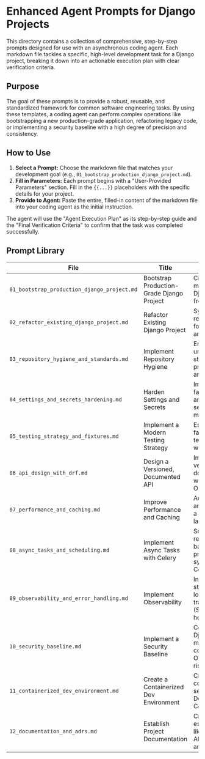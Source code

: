 # Enhanced Agent Prompts for Django Projects

This directory contains a collection of comprehensive, step-by-step prompts designed for use with an asynchronous coding agent. Each markdown file tackles a specific, high-level development task for a Django project, breaking it down into an actionable execution plan with clear verification criteria.

## Purpose

The goal of these prompts is to provide a robust, reusable, and standardized framework for common software engineering tasks. By using these templates, a coding agent can perform complex operations like bootstrapping a new production-grade application, refactoring legacy code, or implementing a security baseline with a high degree of precision and consistency.

## How to Use

1.  **Select a Prompt:** Choose the markdown file that matches your development goal (e.g., `01_bootstrap_production_django_project.md`).
2.  **Fill in Parameters:** Each prompt begins with a "User-Provided Parameters" section. Fill in the `{{...}}` placeholders with the specific details for your project.
3.  **Provide to Agent:** Paste the entire, filled-in content of the markdown file into your coding agent as the initial instruction.

The agent will use the "Agent Execution Plan" as its step-by-step guide and the "Final Verification Criteria" to confirm that the task was completed successfully.

## Prompt Library

| File | Title | Description |
| --- | --- | --- |
| `01_bootstrap_production_django_project.md` | Bootstrap Production-Grade Django Project | Creates a new, maintainable Django project from scratch. |
| `02_refactor_existing_django_project.md` | Refactor Existing Django Project | Systematically refactors a repo for modularity and scalability. |
| `03_repository_hygiene_and_standards.md` | Implement Repository Hygiene | Enforces uniform repo standards like pre-commit, CI, and templates. |
| `04_settings_and_secrets_hardening.md` | Harden Settings and Secrets | Implements 12-factor settings and secure secret management. |
| `05_testing_strategy_and_fixtures.md` | Implement a Modern Testing Strategy | Establishes a fast and reliable testing suite with pytest. |
| `06_api_design_with_drf.md` | Design a Versioned, Documented API | Implements a versioned, documented API with DRF and OpenAPI. |
| `07_performance_and_caching.md` | Improve Performance and Caching | Audits for N+1s and implements a Redis caching layer. |
| `08_async_tasks_and_scheduling.md` | Implement Async Tasks with Celery | Sets up a reliable background processing system with Celery. |
| `09_observability_and_error_handling.md` | Implement Observability | Integrates structured logging, error tracking (Sentry), and health checks. |
| `10_security_baseline.md` | Implement a Security Baseline | Configures Django to mitigate common OWASP Top 10 risks. |
| `11_containerized_dev_environment.md` | Create a Containerized Dev Environment | Creates a one-command local setup with Docker Compose. |
| `12_documentation_and_adrs.md` | Establish Project Documentation | Creates essential docs like README, ARCHITECTURE, and ADRs. |

